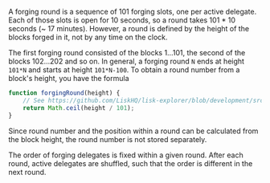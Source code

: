 A forging round is a sequence of 101 forging slots, one per active delegate. Each of those slots is open for 10 seconds, so a round takes 101 * 10 seconds (~ 17 minutes). However, a round is defined by the height of the blocks forged in it, not by any time on the clock.

The first forging round consisted of the blocks 1…101, the second of the blocks 102…202 and so on. In general, a forging round `N` ends at height `101*N` and starts at height `101*N-100`. To obtain a round number from a block's height, you have the formula

```javascript
function forgingRound(height) {
    // See https://github.com/LiskHQ/lisk-explorer/blob/development/src/filters/round.js
    return Math.ceil(height / 101);
}
```

Since round number and the position within a round can be calculated from the block height, the round number is not stored separately.

The order of forging delegates is fixed within a given round. After each round, active delegates are shuffled, such that the order is different in the next round.